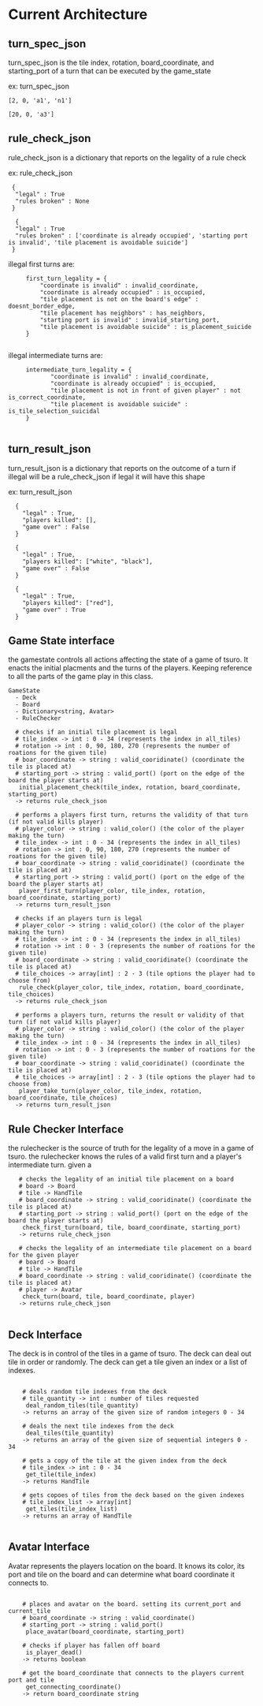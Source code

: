 # Current Architecture 

## turn_spec_json
turn_spec_json is the tile index, rotation, board_coordinate, and starting_port of a turn that can be executed by the game_state

ex: turn_spec_json

```
[2, 0, 'a1', 'n1']

[20, 0, 'a3']

```

## rule_check_json
rule_check_json is a dictionary that reports on the legality of a rule check

ex: rule_check_json

```
 {
  "legal" : True
  "rules broken" : None
 }
 
  {
  "legal" : True
  "rules broken" : ['coordinate is already occupied', 'starting port is invalid', 'tile placement is avoidable suicide']
 }

```

illegal first turns are:

```
     first_turn_legality = { 
         "coordinate is invalid" : invalid_coordinate, 
         "coordinate is already occupied" : is_occupied, 
         "tile placement is not on the board's edge" : doesnt_border_edge,
         "tile placement has neighbors" : has_neighbors,
         "starting port is invalid" : invalid_starting_port,
         "tile placement is avoidable suicide" : is_placement_suicide
     }
     
```

illegal intermediate turns are:

```
     intermediate_turn_legality = { 
            "coordinate is invalid" : invalid_coordinate, 
            "coordinate is already occupied" : is_occupied, 
            "tile placement is not in front of given player" : not is_correct_coordinate,
            "tile placement is avoidable suicide" : is_tile_selection_suicidal
     }
     
```
## turn_result_json
turn_result_json is a dictionary that reports on the outcome of a turn
if illegal will be a rule_check_json
if legal it will have this shape

ex: turn_result_json

```
  {
    "legal" : True,  
    "players killed": [], 
    "game over" : False 
  }
  
  {
    "legal" : True,  
    "players killed": ["white", "black"], 
    "game over" : False 
  }
  
  {
    "legal" : True,  
    "players killed": ["red"], 
    "game over" : True 
  }

```
## Game State interface

the gamestate controls all actions affecting the state of a game of tsuro.
It enacts the initial placments and the turns of the players.
Keeping reference to all the parts of the game play in this class. 

```
GameState
  - Deck        
  - Board
  - Dictionary<string, Avatar>
  - RuleChecker
  
  # checks if an initial tile placement is legal
  # tile_index -> int : 0 - 34 (represents the index in all_tiles)
  # rotation -> int : 0, 90, 180, 270 (represents the number of roations for the given tile)
  # boar_coordinate -> string : valid_cooridinate() (coordinate the tile is placed at)
  # starting_port -> string : valid_port() (port on the edge of the board the player starts at)
   initial_placement_check(tile_index, rotation, board_coordinate, starting_port)
  -> returns rule_check_json
  
  # performs a players first turn, returns the validity of that turn (if not valid kills player)
  # player_color -> string : valid_color() (the color of the player making the turn)
  # tile_index -> int : 0 - 34 (represents the index in all_tiles)
  # rotation -> int : 0, 90, 180, 270 (represents the number of roations for the given tile)
  # boar_coordinate -> string : valid_cooridinate() (coordinate the tile is placed at)
  # starting_port -> string : valid_port() (port on the edge of the board the player starts at)
   player_first_turn(player_color, tile_index, rotation, board_coordinate, starting_port)
  -> returns turn_result_json
  
  # checks if an players turn is legal
  # player_color -> string : valid_color() (the color of the player making the turn)
  # tile_index -> int : 0 - 34 (represents the index in all_tiles)
  # rotation -> int : 0 - 3 (represents the number of roations for the given tile)
  # board_coordinate -> string : valid_cooridinate() (coordinate the tile is placed at)
  # tile_choices -> array[int] : 2 - 3 (tile options the player had to choose from)
   rule_check(player_color, tile_index, rotation, board_coordinate, tile_choices)
  -> returns rule_check_json
  
  # performs a players turn, returns the result or validity of that turn (if not valid kills player)
  # player_color -> string : valid_color() (the color of the player making the turn)
  # tile_index -> int : 0 - 34 (represents the index in all_tiles)
  # rotation -> int : 0 - 3 (represents the number of roations for the given tile)
  # boar_coordinate -> string : valid_cooridinate() (coordinate the tile is placed at)
  # tile_choices -> array[int] : 2 - 3 (tile options the player had to choose from)
   player_take_turn(player_color, tile_index, rotation, board_coordinate, tile_choices)
  -> returns turn_result_json
```

## Rule Checker Interface

the rulechecker is the source of truth for the legality of a move in a game of tsuro.
the rulechecker knows the rules of a valid first turn and a player's intermediate turn.
given a 

```
   # checks the legality of an initial tile placement on a board
   # board -> Board 
   # tile -> HandTile
   # board_coordinate -> string : valid_cooridinate() (coordinate the tile is placed at)
   # starting_port -> string : valid_port() (port on the edge of the board the player starts at)
    check_first_turn(board, tile, board_coordinate, starting_port)
   -> returns rule_check_json
   
   # checks the legality of an intermediate tile placement on a board for the given player
   # board -> Board 
   # tile -> HandTile
   # board_coordinate -> string : valid_cooridinate() (coordinate the tile is placed at)
   # player -> Avatar 
    check_turn(board, tile, board_coordinate, player)
   -> returns rule_check_json
   
```

## Deck Interface

The deck is in control of the tiles in a game of tsuro.
The deck can deal out tile in order or randomly.
The deck can get a tile given an index or a list of indexes. 

```

    # deals random tile indexes from the deck
    # tile_quantity -> int : number of tiles requested
     deal_random_tiles(tile_quantity)
    -> returns an array of the given size of random integers 0 - 34
    
    # deals the next tile indexes from the deck
     deal_tiles(tile_quantity)
    -> returns an array of the given size of sequential integers 0 - 34
    
    # gets a copy of the tile at the given index from the deck
    # tile_index -> int : 0 - 34
     get_tile(tile_index)
    -> returns HandTile
    
    # gets copoes of tiles from the deck based on the given indexes
    # tile_index_list -> array[int]
     get_tiles(tile_index_list)
    -> returns an array of HandTile
    
```

## Avatar Interface

Avatar represents the players location on the board. 
It knows its color, its port and tile on the board and can determine what board coordinate it connects to. 

```

    # places and avatar on the board. setting its current_port and current_tile 
    # board_coordinate -> string : valid_coordinate()
    # starting_port -> string : valid_port()
     place_avatar(board_coordinate, starting_port)
     
    # checks if player has fallen off board
     is_player_dead()
    -> returns boolean
    
    # get the board_coordinate that connects to the players current port and tile
     get_connecting_coordinate()
    -> return board_coordinate string 

```
